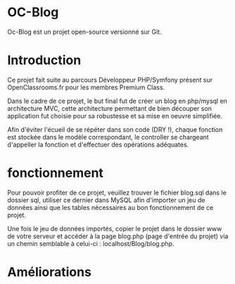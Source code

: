 # OC-Blog

Oc-Blog est un projet open-source versionné sur Git.

# Introduction

Ce projet fait suite au parcours Développeur PHP/Symfony présent sur OpenClassrooms.fr pour les membres Premium Class.

Dans le cadre de ce projet, le but final fut de créer un blog en php/mysql en architecture MVC, cette architecture permettant de bien découper son application fut choisie pour sa robustesse et sa mise en oeuvre simplifiée.

Afin d'éviter l'écueil de se répéter dans son code (DRY !), chaque fonction est stockée dans le modèle correspondant, le controller se chargeant d'appeller la fonction et d'effectuer des opérations adéquates.


# fonctionnement

Pour pouvoir profiter de ce projet, veuillez trouver le fichier blog.sql dans le dossier sql, utiliser ce dernier dans MySQL afin d'importer un jeu de données ainsi que les tables nécessaires au bon fonctionnement de ce projet.

Une fois le jeu de données importés, copier le projet dans le dossier www de votre serveur et accéder à la page blog.php (page d'entrée du projet) via un chemin semblable à celui-ci : localhost/Blog/blog.php.

# Améliorations

